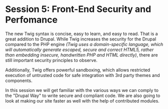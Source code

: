 # Session 5: Front-End Security and Perfomance

The new Twig syntax is concise, easy to learn, and easy to read. That is a great addition to Drupal. While Twig increases the security for the Drupal compared to the PHP engine *(Twig uses a domain-specific language, which will automatically generate escaped, secure and correct HTML5, rather than embedding insecure, handwritten PHP and HTML directly)*, there are still important security principles to observe. 

Additionally, Twig offers powerful sandboxing, which allows restricted execution of untrusted code for safe integration with 3rd party themes and components.

In this session we will get familiar with the various ways we can comply to the "Drupal Way" to write secure and compliant code. We are also going to look at making our site faster as well with the help of contributed modules.
